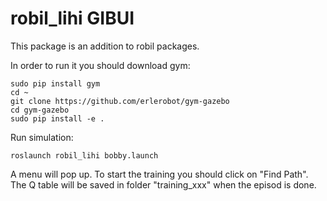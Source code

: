 # robil_lihi GIBUI
This package is an addition to robil packages.

In order to run it you should download gym:

```
sudo pip install gym
cd ~
git clone https://github.com/erlerobot/gym-gazebo
cd gym-gazebo
sudo pip install -e .
```
Run simulation:
```
roslaunch robil_lihi bobby.launch
```

A menu will pop up. To start the training you should click on "Find Path".
The Q table will be saved in folder "training_xxx" when the episod is done.
  
